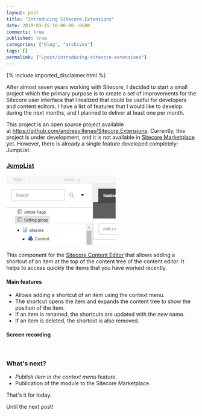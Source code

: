```yaml
---
layout: post
title: "Introducing Sitecore.Extensions"
date: 2019-03-15 10:00:00 -0500
comments: true
published: true
categories: ["blog", "archives"]
tags: []
permalink: ["/post/introducing-sitecore-extensions"]
---
```

<!-- more -->

{% include imported_disclaimer.html %}

<p class="project-tagline">After almost seven years working with Sitecore, I decided to start a small project which the primary purpose&nbsp;is to create a set of improvements&nbsp;for the Sitecore user interface that I realized that could be useful for developers and content editors.&nbsp;I have a list of features that I would like to develop during the next months, and I planned to deliver at least one per month.&nbsp;</p>
<p class="project-tagline">This project is an open source project available at&nbsp;<a href="https://github.com/andresvillenas/Sitecore.Extensions">https://github.com/andresvillenas/Sitecore.Extensions</a>.&nbsp;Currently, this project is under development, and it is not available in <a href="https://marketplace.sitecore.net/" target="_blank">Sitecore Marketplace</a> yet. However, there is already a single feature developed completely: JumpList.</p>
<h3 class="project-tagline"><a href="https://andresvillenas.github.io/Sitecore.Extensions/features/jumplist/JumpList.html">JumpList</a></h3>
<p><img src="https://raw.githubusercontent.com/andresvillenas/Sitecore.Extensions/gh-pages/features/jumplist/Thumbnail.PNG" alt="" /></p>
<section class="main-content">
<p>This component for the&nbsp;<a href="https://doc.sitecore.com/users/90/sitecore-experience-platform/en/the-content-editor.html">Sitecore Content Editor</a>&nbsp;that allows adding a shortcut of an item at the top of the content tree of the content editor. It helps to access quickly the items that you have worked recently.</p>
<h4 id="main-features">Main features</h4>
<ul>
<li>Allows adding a shortcut of an item using the context menu.</li>
<li>The shortcut opens the item and expands the content tree to show the position of the item.</li>
<li>If an item is renamed, the shortcuts are updated with the new name.</li>
<li>If an item is deleted, the shortcut is also removed.</li>
</ul>
<h4 id="screen-recording">Screen recording</h4>
<p><img src="https://andresvillenas.github.io/Sitecore.Extensions/features/jumplist/JumpList-ScreenRecord.gif" alt="" /></p>
<h3>What's next?</h3>
<ul>
<li><em>Publish item in the context menu</em> feature.</li>
<li>Publication of the module to the Sitecore Marketplace.</li>
</ul>
<p>That's it for today.</p>
<p>Until the next post!</p>
</section>
